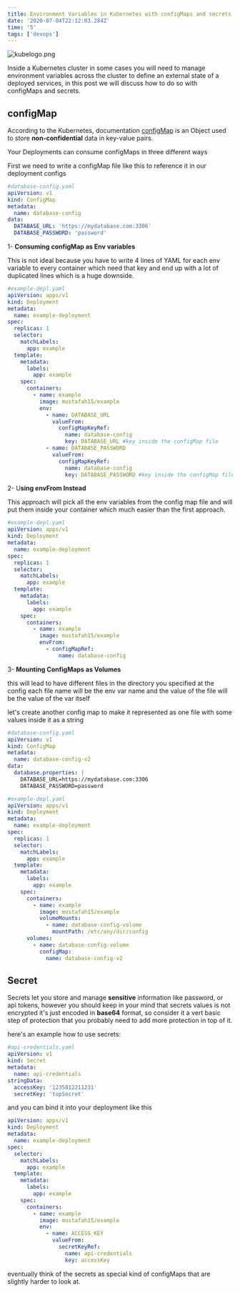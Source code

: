 ```yaml
---
title: Environment Variables in Kubernetes with configMaps and secrets
date: '2020-07-04T22:12:03.284Z'
time: '5'
tags: ['devops']
---
```


![kubelogo.png](kubelogo.png)

Inside a Kubernetes cluster in some cases you will need to manage environment variables across the cluster to define an external state of a deployed services, in this post we will discuss how to do so with configMaps and secrets.

## configMap

According to the Kubernetes, documentation [configMap](https://kubernetes.io/docs/concepts/configuration/configmap/) is an Object used to store **non-confidential** data in key-value pairs.

Your Deployments can consume configMaps in three different ways

First we need to write a configMap file like this to reference it in our deployment configs

```yaml
#database-config.yaml
apiVersion: v1
kind: ConfigMap
metadata:
  name: database-config
data:
  DATABASE_URL: 'https://mydatabase.com:3306'
  DATABASE_PASSWORD: 'password'
```

1- **Consuming configMap as Env variables**

This is not ideal because you have to write 4 lines of YAML for each env variable to every container which need that key and end up with a lot of duplicated lines which is a huge downside.

```yaml
#example-depl.yaml
apiVersion: apps/v1
kind: Deployment
metadata:
  name: example-deployment
spec:
  replicas: 1
  selector:
    matchLabels:
      app: example
  template:
    metadata:
      labels:
        app: example
    spec:
      containers:
        - name: example
          image: mustafah15/example
          env:
            - name: DATABASE_URL
              valueFrom:
                configMapKeyRef:
                  name: database-config
                  key: DATABASE_URL #key inside the configMap file
            - name: DATABASE_PASSWORD
              valueFrom:
                configMapKeyRef:
                  name: database-config
                  key: DATABASE_PASSWORD #key inside the configMap file
```

2- U**sing envFrom Instead**

This approach will pick all the env variables from the config map file and will put them inside your container which much easier than the first approach.

```yaml
#example-depl.yaml
apiVersion: apps/v1
kind: Deployment
metadata:
  name: example-deployment
spec:
  replicas: 1
  selector:
    matchLabels:
      app: example
  template:
    metadata:
      labels:
        app: example
    spec:
      containers:
        - name: example
          image: mustafah15/example
          envFrom:
            - configMapRef:
                name: database-config
```

3- **Mounting ConfigMaps as Volumes**

this will lead to have different files in the directory you specified at the config each file name will be the env var name and the value of the file will be the value of the var itself

let's create another config map to make it represented as one file with some values inside it as a string

```yaml
#database-config.yaml
apiVersion: v1
kind: ConfigMap
metadata:
  name: database-config-v2
data:
  database.properties: |
    DATABASE_URL=https://mydatabase.com:3306
    DATABASE_PASSWORD=password
```

```yaml
#example-depl.yaml
apiVersion: apps/v1
kind: Deployment
metadata:
  name: example-deployment
spec:
  replicas: 1
  selector:
    matchLabels:
      app: example
  template:
    metadata:
      labels:
        app: example
    spec:
      containers:
        - name: example
          image: mustafah15/example
          volumeMounts:
            - name: database-config-volume
              mountPath: /etc/any/dir/config
      volumes:
        - name: database-config-volume
          configMap:
            name: database-config-v2
```

## Secret

Secrets let you store and manage **sensitive** information like password, or api tokens, however you should keep in your mind that secrets values is not encrypted it's just encoded in **base64** format, so consider it a vert basic step of protection that you probably need to add more protection in top of it.

here's an example how to use secrets:

```yaml
#api-credentials.yaml
apiVersion: v1
kind: Secret
metadata:
  name: api-credentials
stringData:
  accessKey: '1235812211231'
  secretKey: 'topSecret'
```

and you can bind it into your deployment like this

```yaml
apiVersion: apps/v1
kind: Deployment
metadata:
  name: example-deployment
spec:
  selector:
    matchLabels:
      app: example
  template:
    metadata:
      labels:
        app: example
    spec:
      containers:
        - name: example
          image: mustafah15/example
          env:
            - name: ACCESS_KEY
              valueFrom:
                secretKeyRef:
                  name: api-credentials
                  key: accessKey
```

eventually think of the secrets as special kind of configMaps that are slightly harder to look at.
